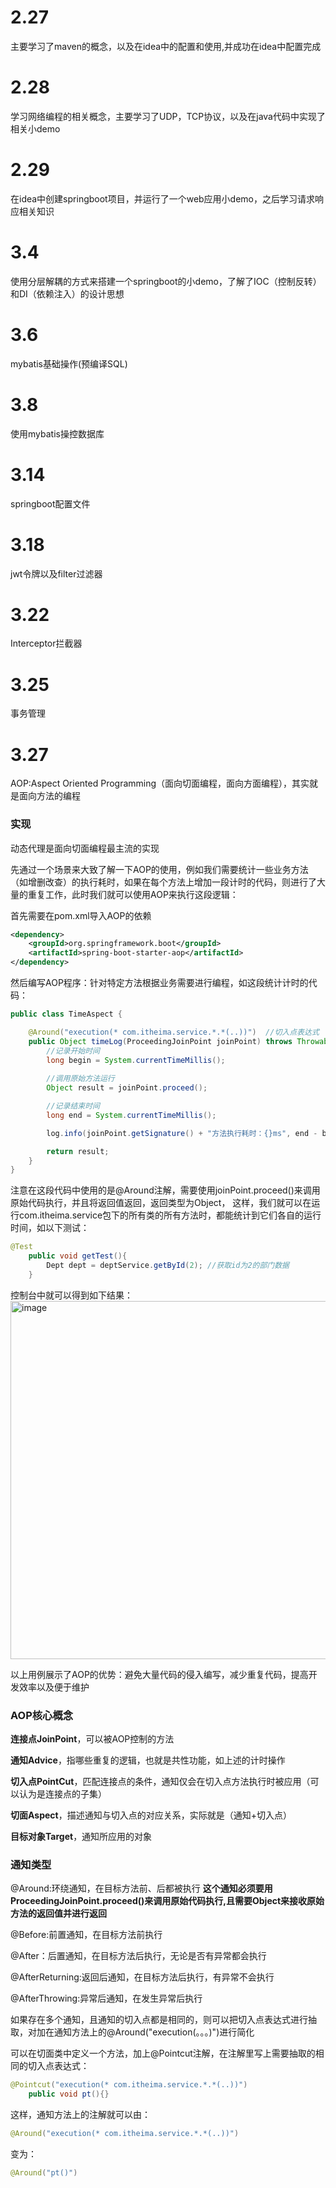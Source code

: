 # 2.27
主要学习了maven的概念，以及在idea中的配置和使用,并成功在idea中配置完成

# 2.28
学习网络编程的相关概念，主要学习了UDP，TCP协议，以及在java代码中实现了相关小demo

# 2.29
在idea中创建springboot项目，并运行了一个web应用小demo，之后学习请求响应相关知识

# 3.4
使用分层解耦的方式来搭建一个springboot的小demo，了解了IOC（控制反转）和DI（依赖注入）的设计思想

# 3.6 
mybatis基础操作(预编译SQL)

# 3.8
使用mybatis操控数据库

# 3.14
springboot配置文件

# 3.18
jwt令牌以及filter过滤器

# 3.22
Interceptor拦截器

# 3.25
事务管理

# 3.27
AOP:Aspect Oriented Programming（面向切面编程，面向方面编程），其实就是面向方法的编程

### 实现
动态代理是面向切面编程最主流的实现

先通过一个场景来大致了解一下AOP的使用，例如我们需要统计一些业务方法（如增删改查）的执行耗时，如果在每个方法上增加一段计时的代码，则进行了大量的重复工作，此时我们就可以使用AOP来执行这段逻辑：

首先需要在pom.xml导入AOP的依赖
```.xml
<dependency>
    <groupId>org.springframework.boot</groupId>
    <artifactId>spring-boot-starter-aop</artifactId>
</dependency>
```
然后编写AOP程序：针对特定方法根据业务需要进行编程，如这段统计计时的代码：
```java
public class TimeAspect {

    @Around("execution(* com.itheima.service.*.*(..))")  //切入点表达式
    public Object timeLog(ProceedingJoinPoint joinPoint) throws Throwable {
        //记录开始时间
        long begin = System.currentTimeMillis();
        
        //调用原始方法运行
        Object result = joinPoint.proceed();

        //记录结束时间
        long end = System.currentTimeMillis();

        log.info(joinPoint.getSignature() + "方法执行耗时：{}ms", end - begin);

        return result;
    }
}
```
注意在这段代码中使用的是@Around注解，需要使用joinPoint.proceed()来调用原始代码执行，并且将返回值返回，返回类型为Object，
这样，我们就可以在运行com.itheima.service包下的所有类的所有方法时，都能统计到它们各自的运行时间，如以下测试：
```java
@Test
    public void getTest(){
        Dept dept = deptService.getById(2); //获取id为2的部门数据
    }
```
控制台中就可以得到如下结果：
<img width="573" alt="image" src="https://github.com/wufeng10010/jinqiao_log/assets/131955051/1b1727a6-7481-4495-b9af-80d14dbdd7e1">

以上用例展示了AOP的优势：避免大量代码的侵入编写，减少重复代码，提高开发效率以及便于维护

### AOP核心概念
**连接点JoinPoint**，可以被AOP控制的方法

**通知Advice**，指哪些重复的逻辑，也就是共性功能，如上述的计时操作

**切入点PointCut**，匹配连接点的条件，通知仅会在切入点方法执行时被应用（可以认为是连接点的子集）

**切面Aspect**，描述通知与切入点的对应关系，实际就是（通知+切入点）

**目标对象Target**，通知所应用的对象
### 通知类型
@Around:环绕通知，在目标方法前、后都被执行 **这个通知必须要用ProceedingJoinPoint.proceed()来调用原始代码执行,且需要Object来接收原始方法的返回值并进行返回**

@Before:前置通知，在目标方法前执行

@After：后置通知，在目标方法后执行，无论是否有异常都会执行

@AfterReturning:返回后通知，在目标方法后执行，有异常不会执行

@AfterThrowing:异常后通知，在发生异常后执行

如果存在多个通知，且通知的切入点都是相同的，则可以把切入点表达式进行抽取，对加在通知方法上的@Around("execution(。。。)")进行简化

可以在切面类中定义一个方法，加上@Pointcut注解，在注解里写上需要抽取的相同的切入点表达式：
```java
@Pointcut("execution(* com.itheima.service.*.*(..))")
    public void pt(){}
```
这样，通知方法上的注解就可以由：
```java
@Around("execution(* com.itheima.service.*.*(..))")
```
变为：
```java
@Around("pt()")
```
